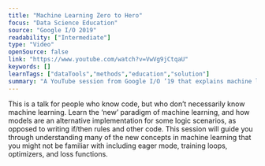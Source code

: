 ```yaml
---
title: "Machine Learning Zero to Hero"
focus: "Data Science Education"
source: "Google I/O 2019"
readability: ["Intermediate"]
type: "Video"
openSource: false
link: "https://www.youtube.com/watch?v=VwVg9jCtqaU"
keywords: []
learnTags: ["dataTools","methods","education","solution"]
summary: "A YouTube session from Google I/O ’19 that explains machine learning to those with coding experience, including a discussion of the image classification problem and the use of Tensor flow. "
---
```

This is a talk for people who know code, but who don’t necessarily know machine learning. Learn the ‘new’ paradigm of machine learning, and how models are an alternative implementation for some logic scenarios, as opposed to writing if/then rules and other code. This session will guide you through understanding many of the new concepts in machine learning that you might not be familiar with including eager mode, training loops, optimizers, and loss functions.
